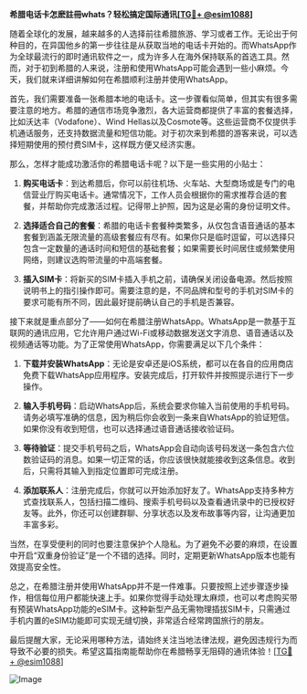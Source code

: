 **希腊电话卡怎麽註冊whats？轻松搞定国际通讯[[TG💪+ @esim1088](https://t.me/s/esim1088)]**

随着全球化的发展，越来越多的人选择前往希腊旅游、学习或者工作。无论出于何种目的，在异国他乡的第一步往往是从获取当地的电话卡开始的。而WhatsApp作为全球最流行的即时通讯软件之一，成为许多人在海外保持联系的首选工具。然而，对于初到希腊的人来说，注册和使用WhatsApp可能会遇到一些小麻烦。今天，我们就来详细讲解如何在希腊顺利注册并使用WhatsApp。

首先，我们需要准备一张希腊本地的电话卡。这一步骤看似简单，但其实有很多需要注意的地方。希腊的通信市场竞争激烈，各大运营商都提供了丰富的套餐选择，比如沃达丰（Vodafone）、Wind Hellas以及Cosmote等。这些运营商不仅提供手机通话服务，还支持数据流量和短信功能。对于初次来到希腊的游客来说，可以选择短期使用的预付费SIM卡，这样既方便又经济实惠。

那么，怎样才能成功激活你的希腊电话卡呢？以下是一些实用的小贴士：

1. **购买电话卡**：到达希腊后，你可以前往机场、火车站、大型商场或是专门的电信营业厅购买电话卡。通常情况下，工作人员会根据你的需求推荐合适的套餐，并帮助你完成激活过程。记得带上护照，因为这是必需的身份证明文件。

2. **选择适合自己的套餐**：希腊的电话卡套餐种类繁多，从仅包含语音通话的基本套餐到涵盖无限流量的高级套餐应有尽有。如果你只是临时逗留，可以选择只包含一定数量的通话时间和短信的基础套餐；如果需要长时间居住或频繁使用网络，则建议选购带流量的中高端套餐。

3. **插入SIM卡**：将新买的SIM卡插入手机之前，请确保关闭设备电源。然后按照说明书上的指引操作即可。需要注意的是，不同品牌和型号的手机对SIM卡的要求可能有所不同，因此最好提前确认自己的手机是否兼容。

接下来就是重点部分了——如何在希腊注册WhatsApp。WhatsApp是一款基于互联网的通讯应用，它允许用户通过Wi-Fi或移动数据发送文字消息、语音通话以及视频通话等功能。为了正常使用WhatsApp，你需要满足以下几个条件：

1. **下载并安装WhatsApp**：无论是安卓还是iOS系统，都可以在各自的应用商店免费下载WhatsApp应用程序。安装完成后，打开软件并按照提示进行下一步操作。

2. **输入手机号码**：启动WhatsApp后，系统会要求你输入当前使用的手机号码。请务必填写准确的信息，因为稍后你会收到一条来自WhatsApp的验证短信。如果你没有收到短信，也可以选择通过语音通话接收验证码。

3. **等待验证**：提交手机号码之后，WhatsApp会自动向该号码发送一条包含六位数验证码的消息。如果一切正常的话，你应该很快就能接收到这条信息。收到后，只需将其输入到指定位置即可完成注册。

4. **添加联系人**：注册完成后，你就可以开始添加好友了。WhatsApp支持多种方式查找联系人，包括扫描二维码、搜索手机号码以及查看通讯录中的已授权好友等。此外，你还可以创建群聊、分享状态以及发布故事等内容，让沟通更加丰富多彩。

当然，在享受便利的同时也要注意保护个人隐私。为了避免不必要的麻烦，在设置中开启“双重身份验证”是一个不错的选择。同时，定期更新WhatsApp版本也能有效提高安全性。

总之，在希腊注册并使用WhatsApp并不是一件难事。只要按照上述步骤逐步操作，相信每位用户都能快速上手。如果你觉得手动处理太麻烦，也可以考虑购买带有预装WhatsApp功能的eSIM卡。这种新型产品无需物理插拔SIM卡，只需通过手机内置的eSIM功能即可实现无缝切换，非常适合经常跨国旅行的朋友。

最后提醒大家，无论采用哪种方法，请始终关注当地法律法规，避免因违规行为而导致不必要的损失。希望这篇指南能帮助你在希腊畅享无阻碍的通讯体验！[[TG💪+ @esim1088](https://t.me/s/esim1088)] 

![Image](https://i.postimg.cc/4NQfJmqS/Snipaste-2025-05-13-00-14-12.png)